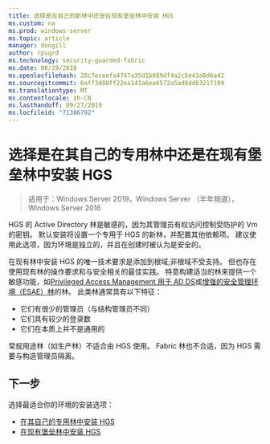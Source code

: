 ```yaml
---
title: 选择是在自己的新林中还是在现有堡垒林中安装 HGS
ms.custom: na
ms.prod: windows-server
ms.topic: article
manager: dongill
author: rpsqrd
ms.technology: security-guarded-fabric
ms.date: 08/29/2018
ms.openlocfilehash: 28c7eceefa4747a35d1b989df4a2c5e43a8d6a42
ms.sourcegitcommit: 6aff3d88ff22ea141a6ea6572a5ad8dd6321f199
ms.translationtype: MT
ms.contentlocale: zh-CN
ms.lasthandoff: 09/27/2019
ms.locfileid: "71386792"
---
```

# <a name="choose-whether-to-install-hgs-in-its-own-dedicated-forest-or-in-an-existing-bastion-forest"></a>选择是在其自己的专用林中还是在现有堡垒林中安装 HGS

>适用于：Windows Server 2019，Windows Server （半年频道），Windows Server 2016


HGS 的 Active Directory 林是敏感的，因为其管理员有权访问控制受防护的 Vm 的密钥。 默认安装将设置一个专用于 HGS 的新林，并配置其他依赖项。 建议使用此选项，因为环境是独立的，并且在创建时被认为是安全的。 

在现有林中安装 HGS 的唯一技术要求是添加到根域;非根域不受支持。 但也存在使用现有林的操作要求和与安全相关的最佳实践。 特意构建适当的林来提供一个敏感功能，如[Privileged Access Management 用于 AD DS](https://docs.microsoft.com/microsoft-identity-manager/pam/privileged-identity-management-for-active-directory-domain-services)或[增强的安全管理环境（ESAE）林](https://technet.microsoft.com/windows-server-docs/security/securing-privileged-access/securing-privileged-access-reference-material#ESAE_BM)的林。 此类林通常具有以下特征：

- 它们有很少的管理员（与结构管理员不同）
- 它们具有较少的登录数
- 它们在本质上并不是通用的 

常规用途林（如生产林）不适合由 HGS 使用。 Fabric 林也不合适，因为 HGS 需要与构造管理员隔离。

## <a name="next-step"></a>下一步

选择最适合你的环境的安装选项：

- [在其自己的专用林中安装 HGS](guarded-fabric-install-hgs-default.md)
- [在现有堡垒林中安装 HGS](guarded-fabric-install-hgs-in-a-bastion-forest.md)


